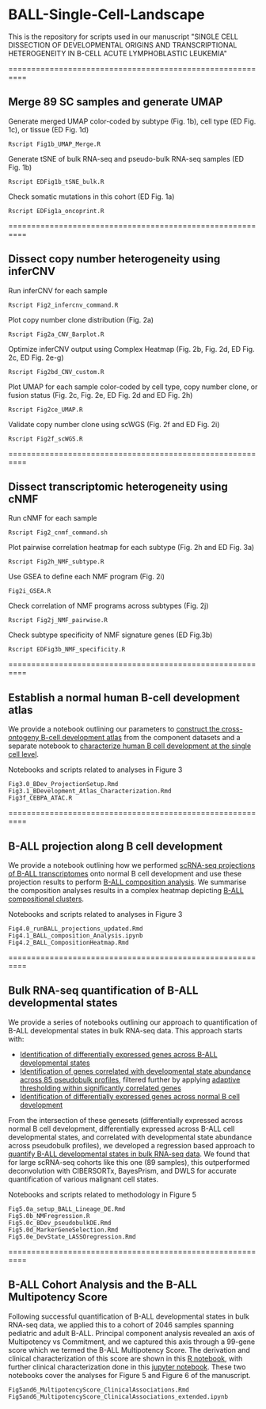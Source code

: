 # BALL-Single-Cell-Landscape

This is the repository for scripts used in our manuscript "SINGLE CELL DISSECTION OF DEVELOPMENTAL ORIGINS AND TRANSCRIPTIONAL HETEROGENEITY IN B-CELL ACUTE LYMPHOBLASTIC LEUKEMIA"


==========================================================
## Merge 89 SC samples and generate UMAP

Generate merged UMAP color-coded by subtype (Fig. 1b), cell type (ED Fig. 1c), or tissue (ED Fig. 1d)
```
Rscript Fig1b_UMAP_Merge.R
```

Generate tSNE of bulk RNA-seq and pseudo-bulk RNA-seq samples (ED Fig. 1b)
```
Rscript EDFig1b_tSNE_bulk.R
```

Check somatic mutations in this cohort (ED Fig. 1a)
```
Rscript EDFig1a_oncoprint.R
```

==========================================================
## Dissect copy number heterogeneity using inferCNV

Run inferCNV for each sample
```
Rscript Fig2_infercnv_command.R
```

Plot copy number clone distribution (Fig. 2a)
```
Rscript Fig2a_CNV_Barplot.R
```

Optimize inferCNV output using Complex Heatmap (Fig. 2b, Fig. 2d, ED Fig. 2c, ED Fig. 2e-g)
```
Rscript Fig2bd_CNV_custom.R
```

Plot UMAP for each sample color-coded by cell type, copy number clone, or fusion status (Fig. 2c, Fig. 2e, ED Fig. 2d and ED Fig. 2h)
```
Rscript Fig2ce_UMAP.R
```

Validate copy number clone using scWGS (Fig. 2f and ED Fig. 2i)
```
Rscript Fig2f_scWGS.R
```

==========================================================
## Dissect transcriptomic heterogeneity using cNMF

Run cNMF for each sample
```
Rscript Fig2_cnmf_command.sh
```

Plot pairwise correlation heatmap for each subtype (Fig. 2h and ED Fig. 3a)
```
Rscript Fig2h_NMF_subtype.R
```

Use GSEA to define each NMF program (Fig. 2i)
```
Fig2i_GSEA.R 
```

Check correlation of NMF programs across subtypes (Fig. 2j)
```
Rscript Fig2j_NMF_pairwise.R
```

Check subtype specificity of NMF signature genes (ED Fig.3b)
```
Rscript EDFig3b_NMF_specificity.R
```

==========================================================
## Establish a normal human B-cell development atlas

We provide a notebook outlining our parameters to [construct the cross-ontogeny B-cell development atlas](https://htmlpreview.github.io/?https://github.com/gaoqs313/BALL-Single-Cell-Landscape/blob/main/Fig3.0_BDev_ProjectionSetup.nb.html) from the component datasets and a separate notebook to [characterize human B cell development at the single cell level](https://htmlpreview.github.io/?https://github.com/gaoqs313/BALL-Single-Cell-Landscape/blob/main/Fig3.1_BDevelopment_Atlas_Characterization.nb.html). 

Notebooks and scripts related to analyses in Figure 3 
```
Fig3.0_BDev_ProjectionSetup.Rmd
Fig3.1_BDevelopment_Atlas_Characterization.Rmd
Fig3f_CEBPA_ATAC.R
```

==========================================================
## B-ALL projection along B cell development

We provide a notebook outlining how we performed [scRNA-seq projections of B-ALL transcriptomes](https://htmlpreview.github.io/?https://github.com/gaoqs313/BALL-Single-Cell-Landscape/blob/main/Fig4.0_runBALL_projections_updated.nb.html) onto normal B cell development and use these projection results to perform [B-ALL composition analysis](https://github.com/gaoqs313/BALL-Single-Cell-Landscape/blob/main/Fig4.1_BALL_composition_Analysis.ipynb). We summarise the composition analyses results in a complex heatmap depicting [B-ALL compositional clusters](https://htmlpreview.github.io/?https://github.com/gaoqs313/BALL-Single-Cell-Landscape/blob/main/Fig4.2_BALL_CompositionHeatmap.nb.html).

Notebooks and scripts related to analyses in Figure 3 
```
Fig4.0_runBALL_projections_updated.Rmd
Fig4.1_BALL_composition_Analysis.ipynb
Fig4.2_BALL_CompositionHeatmap.Rmd
```

==========================================================
## Bulk RNA-seq quantification of B-ALL developmental states

We provide a series of notebooks outlining our approach to quantification of B-ALL developmental states in bulk RNA-seq data. This approach starts with: 
 - [Identification of differentially expressed genes across B-ALL developmental states](https://htmlpreview.github.io/?https://github.com/gaoqs313/BALL-Single-Cell-Landscape/blob/main/Fig5.0a_setup_BALL_Lineage_DE.nb.html)
 - [Identification of genes correlated with developmental state abundance across 85 pseudobulk profiles](https://github.com/gaoqs313/BALL-Single-Cell-Landscape/blob/main/Fig5.0b_NMFregression.R), filtered further by applying [adaptive thresholding within significantly correlated genes](https://github.com/gaoqs313/BALL-Single-Cell-Landscape/blob/main/Fig5.0d_MarkerGeneSelection.nb.html)
 - [Identification of differentially expressed genes across normal B cell development](https://github.com/gaoqs313/BALL-Single-Cell-Landscape/blob/main/Fig5.0c_BDev_pseudobulkDE.nb.html)

From the intersection of these genesets (differentially expressed across normal B cell development, differentially expressed across B-ALL cell developmental states, and correlated with developmental state abundance across pseudobulk profiles), we developed a regression based approach to [quantify B-ALL developmental states in bulk RNA-seq data](https://htmlpreview.github.io/?https://github.com/gaoqs313/BALL-Single-Cell-Landscape/blob/main/Fig5.0e_DevState_LASSOregression.nb.html). We found that for large scRNA-seq cohorts like this one (89 samples), this outperformed deconvolution with CIBERSORTx, BayesPrism, and DWLS for accurate quantification of various malignant cell states.

Notebooks and scripts related to methodology in Figure 5
```
Fig5.0a_setup_BALL_Lineage_DE.Rmd
Fig5.0b_NMFregression.R
Fig5.0c_BDev_pseudobulkDE.Rmd
Fig5.0d_MarkerGeneSelection.Rmd
Fig5.0e_DevState_LASSOregression.Rmd
```

==========================================================
## B-ALL Cohort Analysis and the B-ALL Multipotency Score 

Following successful quantification of B-ALL developmental states in bulk RNA-seq data, we applied this to a cohort of 2046 samples spanning pediatric and adult B-ALL. Principal component analysis revealed an axis of Multipotency vs Commitment, and we captured this axis through a 99-gene score which we termed the B-ALL Multipotency Score. The derivation and clinical characterization of this score are shown in this [R notebook](https://htmlpreview.github.io/?https://github.com/gaoqs313/BALL-Single-Cell-Landscape/blob/main/Fig5and6_MultipotencyScore_ClinicalAssociations.nb.html), with further clinical characterization done in this [jupyter notebook](https://htmlpreview.github.io/?https://github.com/gaoqs313/BALL-Single-Cell-Landscape/blob/main/Fig5and6_MultipotencyScore_ClinicalAssociations_extended.ipynb). These two notebooks cover the analyses for Figure 5 and Figure 6 of the manuscript.

```
Fig5and6_MultipotencyScore_ClinicalAssociations.Rmd
Fig5and6_MultipotencyScore_ClinicalAssociations_extended.ipynb
```

